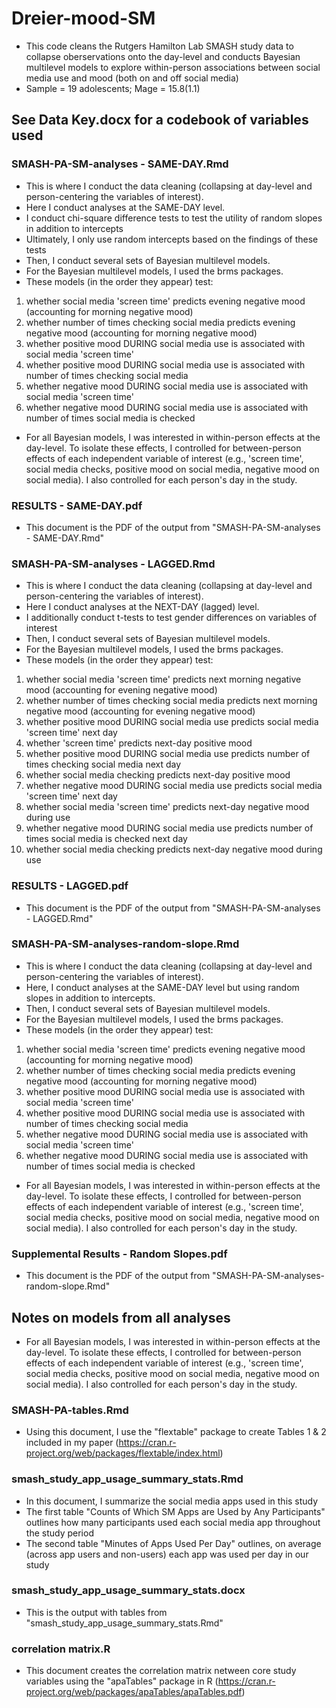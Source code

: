 # Dreier-mood-SM

+ This code cleans the Rutgers Hamilton Lab SMASH study data to collapse oberservations onto the day-level and conducts Bayesian multilevel models to explore within-person associations between social media use and mood (both on and off social media)
+ Sample = 19 adolescents; Mage = 15.8(1.1)

## See Data Key.docx for a codebook of variables used

### SMASH-PA-SM-analyses - SAME-DAY.Rmd 

+ This is where I conduct the data cleaning (collapsing at day-level and person-centering the variables of interest). 
+ Here I conduct analyses at the SAME-DAY level.
+ I conduct chi-square difference tests to test the utility of random slopes in addition to intercepts
+ Ultimately, I only use random intercepts based on the findings of these tests
+ Then, I conduct several sets of Bayesian multilevel models.
+ For the Bayesian multilevel models, I used the brms packages.
+ These models (in the order they appear) test: 
1) whether social media 'screen time' predicts evening negative mood (accounting for morning negative mood)
2) whether number of times checking social media predicts evening negative mood (accounting for morning negative mood)
3) whether positive mood DURING social media use is associated with social media 'screen time'
4) whether positive mood DURING social media use is associated with number of times checking social media
5) whether negative mood DURING social media use is associated with social media 'screen time'
6) whether negative mood DURING social media use is associated with number of times social media is checked

+ For all Bayesian models, I was interested in within-person effects at the day-level. To isolate these effects, I controlled for between-person effects of each independent variable of interest (e.g., 'screen time', social media checks, positive mood on social media, negative mood on social media). I also controlled for each person's day in the study.

### RESULTS - SAME-DAY.pdf

+ This document is the PDF of the output from "SMASH-PA-SM-analyses - SAME-DAY.Rmd"

### SMASH-PA-SM-analyses - LAGGED.Rmd 

+ This is where I conduct the data cleaning (collapsing at day-level and person-centering the variables of interest). 
+ Here I conduct analyses at the NEXT-DAY (lagged) level.
+ I additionally conduct t-tests to test gender differences on variables of interest
+ Then, I conduct several sets of Bayesian multilevel models.
+ For the Bayesian multilevel models, I used the brms packages.
+ These models (in the order they appear) test: 
1) whether social media 'screen time' predicts next morning negative mood (accounting for evening negative mood)
2) whether number of times checking social media predicts next morning negative mood (accounting for evening negative mood)
3) whether positive mood DURING social media use predicts social media 'screen time' next day
4) whether 'screen time' predicts next-day positive mood
5) whether positive mood DURING social media use predicts number of times checking social media next day
6) whether social media checking predicts next-day positive mood
7) whether negative mood DURING social media use predicts social media 'screen time' next day
8) whether social media 'screen time' predicts next-day negative mood during use
9) whether negative mood DURING social media use predicts number of times social media is checked next day
10) whether social media checking predicts next-day negative mood during use



### RESULTS - LAGGED.pdf

+ This document is the PDF of the output from "SMASH-PA-SM-analyses - LAGGED.Rmd"


### SMASH-PA-SM-analyses-random-slope.Rmd 

+ This is where I conduct the data cleaning (collapsing at day-level and person-centering the variables of interest). 
+ Here, I conduct analyses at the SAME-DAY level but using random slopes in addition to intercepts.
+ Then, I conduct several sets of Bayesian multilevel models.
+ For the Bayesian multilevel models, I used the brms packages.
+ These models (in the order they appear) test: 
1) whether social media 'screen time' predicts evening negative mood (accounting for morning negative mood)
2) whether number of times checking social media predicts evening negative mood (accounting for morning negative mood)
3) whether positive mood DURING social media use is associated with social media 'screen time'
4) whether positive mood DURING social media use is associated with number of times checking social media
5) whether negative mood DURING social media use is associated with social media 'screen time'
6) whether negative mood DURING social media use is associated with number of times social media is checked

+ For all Bayesian models, I was interested in within-person effects at the day-level. To isolate these effects, I controlled for between-person effects of each independent variable of interest (e.g., 'screen time', social media checks, positive mood on social media, negative mood on social media). I also controlled for each person's day in the study.

### Supplemental Results - Random Slopes.pdf

+ This document is the PDF of the output from "SMASH-PA-SM-analyses-random-slope.Rmd"

## Notes on models from all analyses

+ For all Bayesian models, I was interested in within-person effects at the day-level. To isolate these effects, I controlled for between-person effects of each independent variable of interest (e.g., 'screen time', social media checks, positive mood on social media, negative mood on social media). I also controlled for each person's day in the study.

### SMASH-PA-tables.Rmd

+ Using this document, I use the "flextable" package to create Tables 1 & 2 included in my paper (https://cran.r-project.org/web/packages/flextable/index.html) 

### smash_study_app_usage_summary_stats.Rmd

+ In this document, I summarize the social media apps used in this study 
+ The first table "Counts of Which SM Apps are Used by Any Participants" outlines how many participants used each social media app throughout the study period
+ The second table "Minutes of Apps Used Per Day" outlines, on average (across app users and non-users) each app was used per day in our study

### smash_study_app_usage_summary_stats.docx

+ This is the output with tables from "smash_study_app_usage_summary_stats.Rmd"

### correlation matrix.R

+ This document creates the correlation matrix netween core study variables using the "apaTables" package in R (https://cran.r-project.org/web/packages/apaTables/apaTables.pdf)